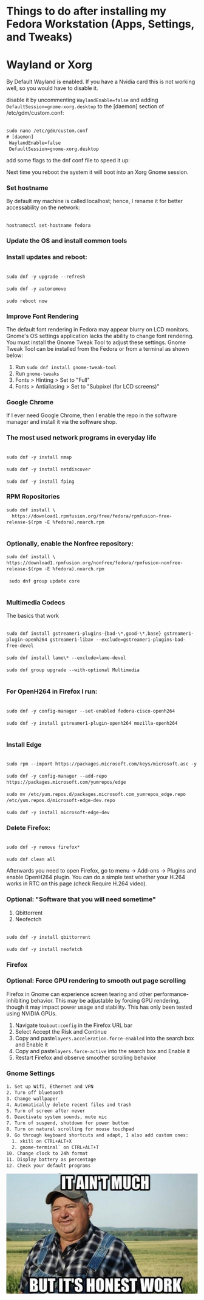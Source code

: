 # Things to do after installing my Fedora Workstation (Apps, Settings, and Tweaks)
# 
# Wayland or Xorg
By Default Wayland is enabled. If you have a Nvidia card this is not working well, so you would have to disable it.

disable it by uncommenting `WaylandEnable=false` and adding `DefaultSession=gnome-xorg.desktop` to the [daemon] section of /etc/gdm/custom.conf:
```shell

sudo nano /etc/gdm/custom.conf
# [daemon]
 WaylandEnable=false
 DefaultSession=gnome-xorg.desktop

```
add some flags to the dnf conf file to speed it up:

Next time you reboot the system it will boot into an Xorg Gnome session.

### Set hostname

By default my machine is called localhost; hence, I rename it for better accessability on the network:

```shell

hostnamectl set-hostname fedora

```

### Update the OS and install common tools

### Install updates and reboot:

```shell

sudo dnf -y upgrade --refresh

sudo dnf -y autoremove

sudo reboot now

```


### Improve Font Rendering
The default font rendering in Fedora may appear blurry on LCD monitors. Gnome's OS settings application lacks the ability to change font rendering. You must install the Gnome Tweak Tool to adjust these settings. Gnome Tweak Tool can be installed from the Fedora or from a terminal as shown below:

   1. Run `sudo dnf install gnome-tweak-tool`
   2. Run `gnome-tweaks`
   3. Fonts > Hinting > Set to "Full"
   4. Fonts > Antialiasing > Set to "Subpixel (for LCD screens)"


### Google Chrome

If I ever need Google Chrome, then I enable the repo in the software manager and install it via the software shop.


### The most used network programs in everyday life 

```shell

sudo dnf -y install nmap

sudo dnf -y install netdiscover

sudo dnf -y install fping

```


### RPM Ropositories 

```
sudo dnf install \
  https://download1.rpmfusion.org/free/fedora/rpmfusion-free-release-$(rpm -E %fedora).noarch.rpm
  
 ```
 
  ### Optionally, enable the Nonfree repository:
  
  
  ```
  sudo dnf install \
  https://download1.rpmfusion.org/nonfree/fedora/rpmfusion-nonfree-release-$(rpm -E %fedora).noarch.rpm

   sudo dnf group update core
   
```

### Multimedia Codecs

The basics that work

```shell

sudo dnf install gstreamer1-plugins-{bad-\*,good-\*,base} gstreamer1-plugin-openh264 gstreamer1-libav --exclude=gstreamer1-plugins-bad-free-devel

sudo dnf install lame\* --exclude=lame-devel

sudo dnf group upgrade --with-optional Multimedia


```

### For OpenH264 in Firefox I run:


```shell 

sudo dnf -y config-manager --set-enabled fedora-cisco-openh264

sudo dnf -y install gstreamer1-plugin-openh264 mozilla-openh264


```
### Install Edge

```shell

sudo rpm --import https://packages.microsoft.com/keys/microsoft.asc -y

sudo dnf -y config-manager --add-repo https://packages.microsoft.com/yumrepos/edge

sudo mv /etc/yum.repos.d/packages.microsoft.com_yumrepos_edge.repo /etc/yum.repos.d/microsoft-edge-dev.repo 

sudo dnf -y install microsoft-edge-dev

```


### Delete Firefox:

```shell

sudo dnf -y remove firefox*

sudo dnf clean all

```
Afterwards you need to open Firefox, go to menu → Add-ons → Plugins and enable OpenH264 plugin. You can do a simple test whether your H.264 works in RTC on this page (check Require H.264 video).

### Optional: "Software that you will need sometime"

1. Qbittorrent
2. Neofectch

```shell

sudo dnf -y install qbittorrent 

sudo dnf -y install neofetch

```

### Firefox

### Optional: Force GPU rendering to smooth out page scrolling

Firefox in Gnome can experience screen tearing and other performance-inhibiting behavior. This may be adjustable by forcing GPU rendering, though it may impact power usage and stability. This has only been tested using NVIDIA GPUs.


1. Navigate to`about:config` in the Firefox URL bar
2. Select Accept the Risk and Continue
3. Copy and paste`layers.acceleration.force-enabled` into the search box and Enable it
4. Copy and paste`layers.force-active` into the search box and Enable it
5. Restart Firefox and observe smoother scrolling behavior


### Gnome Settings


    1. Set up Wifi, Ethernet and VPN
    2. Turn off bluetooth
    3. Change wallpaper
    4. Automatically delete recent files and trash
    5. Turn of screen after never
    6. Deactivate system sounds, mute mic
    7. Turn of suspend, shutdown for power button
    8. Turn on natural scrolling for mouse touchpad
    9. Go through keyboard shortcuts and adapt, I also add custom ones:
      1. xkill on CTRL+ALT+X
      2. gnome-terminal` on CTRL+ALT+T
    10. Change clock to 24h format
    11. Display battery as percentage
    12. Check your default programs

<p align="center">
<img src="https://github.com/Deyrick/Fedora/blob/main/2021-09-12_16-57.png" >
</p>
